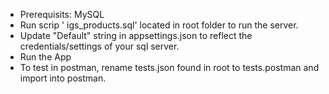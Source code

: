 ﻿- Prerequisits: MySQL
- Run scrip ' igs_products.sql' located in root folder to run the server.
- Update "Default" string in appsettings.json to reflect the credentials/settings of your sql server. 
- Run the App 
- To test in postman, rename tests.json found in root to tests.postman and import into postman. 


